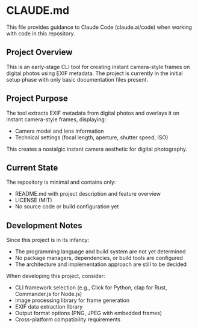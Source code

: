 # CLAUDE.md

This file provides guidance to Claude Code (claude.ai/code) when working with code in this repository.

## Project Overview

This is an early-stage CLI tool for creating instant camera-style frames on digital photos using EXIF metadata. The project is currently in the initial setup phase with only basic documentation files present.

## Project Purpose

The tool extracts EXIF metadata from digital photos and overlays it on instant camera-style frames, displaying:
- Camera model and lens information
- Technical settings (focal length, aperture, shutter speed, ISO)

This creates a nostalgic instant camera aesthetic for digital photography.

## Current State

The repository is minimal and contains only:
- README.md with project description and feature overview
- LICENSE (MIT)
- No source code or build configuration yet

## Development Notes

Since this project is in its infancy:
- The programming language and build system are not yet determined
- No package managers, dependencies, or build tools are configured
- The architecture and implementation approach are still to be decided

When developing this project, consider:
- CLI framework selection (e.g., Click for Python, clap for Rust, Commander.js for Node.js)
- Image processing library for frame generation
- EXIF data extraction library
- Output format options (PNG, JPEG with embedded frames)
- Cross-platform compatibility requirements